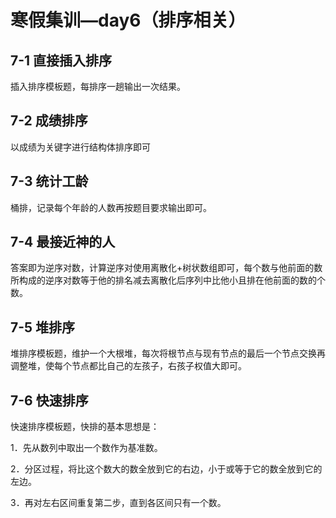 #  寒假集训—day6（排序相关） 

##  **7-1 直接插入排序** 

插入排序模板题，每排序一趟输出一次结果。

##  **7-2 成绩排序** 

以成绩为关键字进行结构体排序即可

##  **7-3 统计工龄** 

桶排，记录每个年龄的人数再按题目要求输出即可。

##  **7-4 最接近神的人** 

答案即为逆序对数，计算逆序对使用离散化+树状数组即可，每个数与他前面的数所构成的逆序对数等于他的排名减去离散化后序列中比他小且排在他前面的数的个数。

##  **7-5 堆排序** 

堆排序模板题，维护一个大根堆，每次将根节点与现有节点的最后一个节点交换再调整堆，使每个节点都比自己的左孩子，右孩子权值大即可。

##  **7-6 快速排序** 

快速排序模板题，快排的基本思想是：

1．先从数列中取出一个数作为基准数。

2．分区过程，将比这个数大的数全放到它的右边，小于或等于它的数全放到它的左边。

3．再对左右区间重复第二步，直到各区间只有一个数。